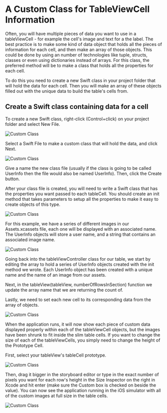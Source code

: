 # A Custom Class for TableViewCell Information

Often, you will have multiple pieces of data you want to use in a tableViewCell - for example the cell's image and text for a the label.  The best practice is to make some kind of data object that holds all the pieces of information for each cell, and then make an array of those objects.  This could be done by using an number of technologies like tuple, structs, classes or even using dictionaries instead of arrays.  For this class, the preferred method will be to make a class that holds all the properties for each cell.

To do this you need to create a new Swift class in your project folder that will hold the data for each cell.  Then you will make an array of these objects filled out with the unique data to build the table's cells from.

## Create a Swift class containing data for a cell

To create a new Swift class, right-click (Control+click) on your project folder and select New File.

![Custom Class](/mad9137/assets/img/CustomizeCell_1.png)

Select a Swift File to make a custom class that will hold the data, and click Next.

![Custom Class](/mad9137/assets/img/CustomizeCell_2.png)

Give a name the new class file (usually if the class is going to be called UserInfo then the file would also be named UserInfo).  Then, click the Create button.

After your class file is created, you will need to write a Swift class that has the properties you want passed to each tableCell.  You should create an init method that takes parameters to setup all the properties to make it easy to create objects of this type.

![Custom Class](/mad9137/assets/img/CustomizeCell_3.png)

For this example, we have a series of different images in our Assets.xcassets file, each one will be displayed with an associated name.  The UserInfo objects will store a user name, and a string that contains an associated image name.

![Custom Class](/mad9137/assets/img/CustomizeCell_4.png)

Going back into the tableViewController class for our table, we start by editing the array to hold a series of UserInfo objects created with the init method we wrote.  Each UserInfo object has been created with a unique name and the name of an image from our assets.

Next, in the tableView(tableView, numberOfRowsInSection) function we update the array name that we are returning the count of.

Lastly, we need to set each new cell to its corresponding data from the array of objects.

![Custom Class](/mad9137/assets/img/CustomizeCell_5.png)

When the application runs, it will now show each piece of custom data displayed properly within each of the tableViewCell objects, but the images have been shrunk to fit inside the slim table cells.  If you want to change the size of each of the tableViewCells, you simply need to change the height of the Prototype Cell.

First, select your tableView's tableCell prototype.

![Custom Class](/mad9137/assets/img/CustomizeCell_6.png)

Then, drag it bigger in the storyboard editor or type in the exact number of pixels you want for each row's height in the Size Inspector on the right in Xcode and hit enter (make sure the Custom box is checked on beside the value). You can now see the application running in the iOS simulator with all of the custom images at full size in the table cells.

![Custom Class](/mad9137/assets/img/CustomizeCell_7.png)
